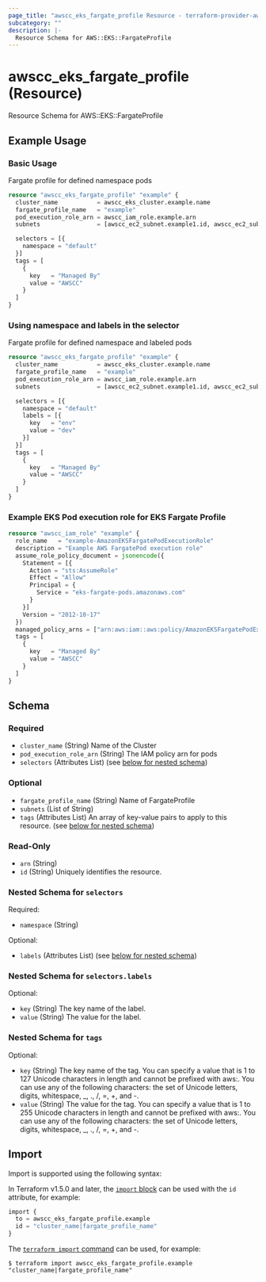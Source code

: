 ```yaml
---
page_title: "awscc_eks_fargate_profile Resource - terraform-provider-awscc"
subcategory: ""
description: |-
  Resource Schema for AWS::EKS::FargateProfile
---
```


# awscc_eks_fargate_profile (Resource)

Resource Schema for AWS::EKS::FargateProfile

## Example Usage

### Basic Usage
Fargate profile for defined namespace pods
```terraform
resource "awscc_eks_fargate_profile" "example" {
  cluster_name           = awscc_eks_cluster.example.name
  fargate_profile_name   = "example"
  pod_execution_role_arn = awscc_iam_role.example.arn
  subnets                = [awscc_ec2_subnet.example1.id, awscc_ec2_subnet.example2.id]

  selectors = [{
    namespace = "default"
  }]
  tags = [
    {
      key   = "Managed By"
      value = "AWSCC"
    }
  ]  
}
```

### Using namespace and labels in the selector
Fargate profile for defined namespace and labeled pods
```terraform
resource "awscc_eks_fargate_profile" "example" {
  cluster_name           = awscc_eks_cluster.example.name
  fargate_profile_name   = "example"
  pod_execution_role_arn = awscc_iam_role.example.arn
  subnets                = [awscc_ec2_subnet.example1.id, awscc_ec2_subnet.example2.id]

  selectors = [{
    namespace = "default"
    labels = [{
      key   = "env"
      value = "dev"
    }]
  }]
  tags = [
    {
      key   = "Managed By"
      value = "AWSCC"
    }
  ]  
}
```

### Example EKS Pod execution role for EKS Fargate Profile
```terraform
resource "awscc_iam_role" "example" {
  role_name   = "example-AmazonEKSFargatePodExecutionRole"
  description = "Example AWS FargatePod execution role"
  assume_role_policy_document = jsonencode({
    Statement = [{
      Action = "sts:AssumeRole"
      Effect = "Allow"
      Principal = {
        Service = "eks-fargate-pods.amazonaws.com"
      }
    }]
    Version = "2012-10-17"
  })
  managed_policy_arns = ["arn:aws:iam::aws:policy/AmazonEKSFargatePodExecutionRolePolicy"]
  tags = [
    {
      key   = "Managed By"
      value = "AWSCC"
    }
  ]
}
```

<!-- schema generated by tfplugindocs -->
## Schema

### Required

- `cluster_name` (String) Name of the Cluster
- `pod_execution_role_arn` (String) The IAM policy arn for pods
- `selectors` (Attributes List) (see [below for nested schema](#nestedatt--selectors))

### Optional

- `fargate_profile_name` (String) Name of FargateProfile
- `subnets` (List of String)
- `tags` (Attributes List) An array of key-value pairs to apply to this resource. (see [below for nested schema](#nestedatt--tags))

### Read-Only

- `arn` (String)
- `id` (String) Uniquely identifies the resource.

<a id="nestedatt--selectors"></a>
### Nested Schema for `selectors`

Required:

- `namespace` (String)

Optional:

- `labels` (Attributes List) (see [below for nested schema](#nestedatt--selectors--labels))

<a id="nestedatt--selectors--labels"></a>
### Nested Schema for `selectors.labels`

Optional:

- `key` (String) The key name of the label.
- `value` (String) The value for the label.



<a id="nestedatt--tags"></a>
### Nested Schema for `tags`

Optional:

- `key` (String) The key name of the tag. You can specify a value that is 1 to 127 Unicode characters in length and cannot be prefixed with aws:. You can use any of the following characters: the set of Unicode letters, digits, whitespace, _, ., /, =, +, and -.
- `value` (String) The value for the tag. You can specify a value that is 1 to 255 Unicode characters in length and cannot be prefixed with aws:. You can use any of the following characters: the set of Unicode letters, digits, whitespace, _, ., /, =, +, and -.

## Import

Import is supported using the following syntax:

In Terraform v1.5.0 and later, the [`import` block](https://developer.hashicorp.com/terraform/language/import) can be used with the `id` attribute, for example:

```terraform
import {
  to = awscc_eks_fargate_profile.example
  id = "cluster_name|fargate_profile_name"
}
```

The [`terraform import` command](https://developer.hashicorp.com/terraform/cli/commands/import) can be used, for example:

```shell
$ terraform import awscc_eks_fargate_profile.example "cluster_name|fargate_profile_name"
```